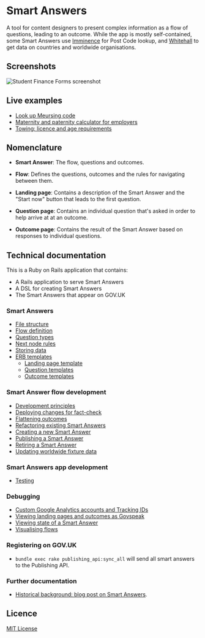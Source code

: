 # Smart Answers

A tool for content designers to present complex information as a flow of questions, leading to an outcome. While the app is mostly self-contained, some Smart Answers use [Imminence](https://github.com/alphagov/imminence) for Post Code lookup, and [Whitehall](https://github.com/alphagov/whitehall) to get data on countries and worldwide organisations.

## Screenshots

![Student Finance Forms screenshot](./docs/assets/govuk-student-finance-forms.png)

## Live examples

* [Look up Meursing code](https://www.gov.uk/additional-commodity-code)
* [Maternity and paternity calculator for employers](https://www.gov.uk/maternity-paternity-calculator)
* [Towing: licence and age requirements](https://www.gov.uk/towing-rules)

## Nomenclature

* **Smart Answer**: The flow, questions and outcomes.

* **Flow**: Defines the questions, outcomes and the rules for navigating between them.

* **Landing page**: Contains a description of the Smart Answer and the "Start now" button that leads to the first question.

* **Question page**: Contains an individual question that's asked in order to help arrive at at an outcome.

* **Outcome page**: Contains the result of the Smart Answer based on responses to individual questions.

## Technical documentation

This is a Ruby on Rails application that contains:

* A Rails application to serve Smart Answers
* A DSL for creating Smart Answers
* The Smart Answers that appear on GOV.UK

### Smart Answers

* [File structure](docs/smart-answers/file-structure.md)
* [Flow definition](docs/smart-answers/flow-definition.md)
* [Question types](docs/smart-answers/question-types.md)
* [Next node rules](docs/smart-answers/next-node-rules.md)
* [Storing data](docs/smart-answers/storing-data.md)
* [ERB templates](docs/smart-answers/erb-templates.md)
  * [Landing page template](docs/smart-answers/erb-templates/landing-page-template.md)
  * [Question templates](docs/smart-answers/erb-templates/question-templates.md)
  * [Outcome templates](docs/smart-answers/erb-templates/outcome-templates.md)

### Smart Answer flow development

* [Development principles](docs/smart-answer-flow-development/development-principles.md)
* [Deploying changes for fact-check](docs/smart-answer-flow-development/fact-check.md)
* [Flattening outcomes](docs/smart-answer-flow-development/flattening-outcomes.md)
* [Refactoring existing Smart Answers](docs/smart-answer-flow-development/refactoring.md)
* [Creating a new Smart Answer](docs/smart-answer-flow-development/creating-a-new-smart-answer.md)
* [Publishing a Smart Answer](docs/smart-answer-flow-development/publishing.md)
* [Retiring a Smart Answer](docs/smart-answer-flow-development/retiring-a-smart-answer.md)
* [Updating worldwide fixture data](docs/smart-answer-flow-development/updating-worldwide-fixture-data.md)

### Smart Answers app development

* [Testing](docs/smart-answers-app-development/testing.md)

### Debugging

* [Custom Google Analytics accounts and Tracking IDs](docs/debugging/custom-google-analytics-tracking-id.md)
* [Viewing landing pages and outcomes as Govspeak](docs/debugging/viewing-templates-as-govspeak.md)
* [Viewing state of a Smart Answer](docs/debugging/viewing-state.md)
* [Visualising flows](docs/debugging/visualising-flows.md)

### Registering on GOV.UK

- `bundle exec rake publishing_api:sync_all` will send all smart answers to the Publishing API.

### Further documentation

- [Historical background: blog post on Smart Answers](https://gds.blog.gov.uk/2012/02/16/smart-answers-are-smart/).

## Licence

[MIT License](./LICENSE.md)
